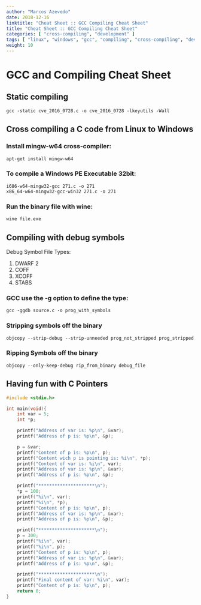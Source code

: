```yaml
---
author: "Marcos Azevedo"
date: 2018-12-16
linktitle: "Cheat Sheet :: GCC Compiling Cheat Sheet"
title: "Cheat Sheet :: GCC Compiling Cheat Sheet"
categories: [ "cross-compiling", "development" ]
tags: [ "linux", "windows", "gcc", "compiling", "cross-compiling", "development" ]
weight: 10
---
```



# GCC and Compiling Cheat Sheet

## Static compiling
```
gcc -static cve_2016_0728.c -o cve_2016_0728 -lkeyutils -Wall
```

## Cross compiling a C code from Linux to Windows
### Install mingw-w64 cross-compiler:
```
apt-get install mingw-w64
```

### To compile a Windows PE Executable 32bit:
```
i686-w64-mingw32-gcc 271.c -o 271
x86_64-w64-mingw32-gcc-win32 271.c -o 271
```

### Run the binary file with **wine**:
```
wine file.exe
```

## Compiling with debug symbols
Debug Symbol File Types:
1. DWARF 2
2. COFF
3. XCOFF
4. STABS

### GCC use the -g option to define the type:
```
gcc -ggdb source.c -o prog_with_symbols
```

### Stripping symbols off the binary
```
objcopy --strip-debug --strip-unneeded prog_not_stripped prog_stripped
```

### Ripping Symbols off the binary
```
objcopy --only-keep-debug rip_from_binary debug_file
```

## Having fun with C Pointers
```C
#include <stdio.h>

int main(void){
    int var = 5;
    int *p;

    printf("Address of var is: %p\n", &var);
    printf("Address of p is: %p\n", &p);

    p = &var;
    printf("Content of p is: %p\n", p);
    printf("Content wich p is pointing is: %i\n", *p);
    printf("Content of var is: %i\n", var);
    printf("Address of var is: %p\n", &var);
    printf("Address of p is: %p\n", &p);

    printf("*********************\n");
    *p = 100;
    printf("%i\n", var);
    printf("%i\n", *p);
    printf("Content of p is: %p\n", p);
    printf("Address of var is: %p\n", &var);
    printf("Address of p is: %p\n", &p);

    printf("*********************\n");
    p = 300;
    printf("%i\n", var);
    printf("%i\n", p);
    printf("Content of p is: %p\n", p);
    printf("Address of var is: %p\n", &var);
    printf("Address of p is: %p\n", &p);

    printf("*********************\n");
    printf("Final content of var: %i\n", var);
    printf("Content of p is: %p\n", p);
    return 0;
}
```
